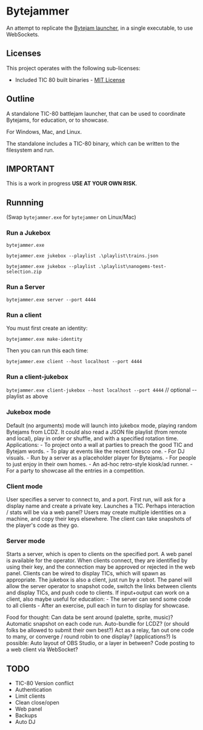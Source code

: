# Bytejammer

An attempt to replicate the [Bytejam launcher](https://github.com/glastonbridge/bytejams), in a single executable, to use WebSockets.

## Licenses

This project operates with the following sub-licenses:

- Included TIC 80 built binaries - [MIT License](https://github.com/nesbox/TIC-80/blob/main/LICENSE)

## Outline

A standalone TIC-80 battlejam launcher, that can be used to coordinate Bytejams, for education, or to showcase.

For Windows, Mac, and Linux.

The standalone includes a TIC-80 binary, which can be written to the filesystem and run.

## **IMPORTANT**

This is a work in progress **USE AT YOUR OWN RISK**.

## Runnning

(Swap `bytejammer.exe` for `bytejammer` on Linux/Mac)

### Run a Jukebox

`bytejammer.exe`

`bytejammer.exe jukebox --playlist .\playlist\trains.json`

`bytejammer.exe jukebox --playlist .\playlist\nanogems-test-selection.zip`

### Run a Server

`bytejammer.exe server --port 4444`

### Run a client

You must first create an identity:

`bytejammer.exe make-identity`

Then you can run this each time:

`bytejammer.exe client --host localhost --port 4444`

### Run a client-jukebox

`bytejammer.exe client-jukebox --host localhost --port 4444` // optional --playlist as above


### Jukebox mode

Default (no arguments) mode will launch into jukebox mode, playing random Bytejams from LCDZ.
It could also read a JSON file playlist (from remote and local), play in order or shuffle, and with a specified rotation time.
Applications:
    - To project onto a wall at parties to preach the good TIC and Bytejam words.
    - To play at events like the recent Unesco one.
    - For DJ visuals.
    - Run by a server as a placeholder player for Bytejams.
    - For people to just enjoy in their own homes.
    - An ad-hoc retro-style kiosk/ad runner.
    - For a party to showcase all the entries in a competition.

### Client mode

User specifies a server to connect to, and a port.
First run, will ask for a display name and create a private key.
Launches a TIC.
Perhaps interaction / stats will be via a web panel?
Users may create multiple identities on a machine, and copy their keys elsewhere.
The client can take snapshots of the player's code as they go.

### Server mode

Starts a server, which is open to clients on the specified port.
A web panel is available for the operator.
When clients connect, they are identified by using their key, and the connection may be approved or rejected in the web panel.
Clients can be wired to display TICs, which will spawn as appropriate.
The jukebox is also a client, just run by a robot.
The panel will allow the server operator to snapshot code, switch the links between clients and display TICs, and push code to clients.
If input+output can work on a client, also maybe useful for education:
    - The server can send some code to all clients
    - After an exercise, pull each in turn to display for showcase.

Food for thought:
Can data be sent around (palette, sprite, music)?
Automatic snapshot on each code run.
Auto-bundle for LCDZ? (or should folks be allowed to submit their own best?)
Act as a relay, fan out one code to many, or converge / round robin to one display? (applications?)
Is possible: Auto layout of OBS Studio, or a layer in between?
Code posting to a web client via WebSocket?

## TODO

- TIC-80 Version conflict
- Authentication
- Limit clients
- Clean close/open
- Web panel
- Backups
- Auto DJ

